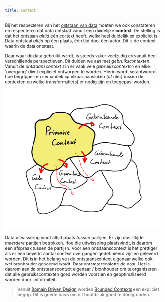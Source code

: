 ```yaml
---
title: Context
---
```

Bij het respecteren van het [ontstaan van data](./ontstaan-van-data.md) moeten we ook constateren en
respecteren dat data ontstaat vanuit een duidelijke **context**. De stelling is dat het ontstaan
_altijd_ één context heeft, welke heel duidelijk en expliciet is. Data ontstaat _altijd_ op één
plaats, één tijd door één actor. Dit is de context waarin de data ontstaat.

Daar waar de data gebruikt wordt, is steeds vaker veelzijdig en vanuit heel verschillende
perspectieven. Dit duiden we aan met _gebruikscontexten_. Vanuit de _ontstaanscontext_ zijn er vaak
vele _gebruikscontexten_ en elke 'overgang' dient expliciet ontworpen te worden. Hierin wordt
verantwoord hoe begrippen en semantiek op elkaar aansluiten (of niet) tussen de contexten en welke
transformatie(s) er nodig zijn en toegepast worden.

![Bounded Contextx](images/ddd-bounded-contexts.png)

Data uitwisseling vindt altijd plaats _tussen_ partijen. Er zijn dus altijde _meerdere_ partijen
betrokken. Hoe die uitwisseling plaatsvindt, is daarom een afspraak tussen de partijen. Voor een
ontstaanscontext is het prettiger als er een beperkt aantal context overgangen gedefinieerd zijn en
geleverd worden. Dit is in het belang van de ontstaanscontext eigenaar welke ook wel bronhouder
genoemd wordt. Daar ontstaat tenslotte de data. Het is daarom aan de ontstaanscontext eigenaar /
bronhouder om te organiseren dat alle gebruikscontexten goed worden voorzien en geoptimaliseerd
worden door uniformiteit.

> Vanuit [Domain Driven Design](https://martinfowler.com/bliki/DomainDrivenDesign.html) worden
> [Bounded Contexts](https://martinfowler.com/bliki/BoundedContext.html) een expliciet begrip. Dit
> is goede basis om dit hoofdstuk goed te doorgronden.
